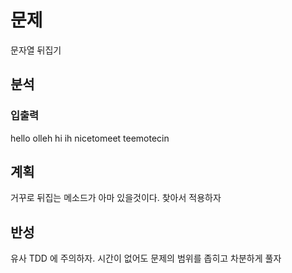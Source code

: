 # 문제
문자열 뒤집기
## 분석
### 입출력
hello olleh
hi ih
nicetomeet teemotecin
## 계획
거꾸로 뒤집는 메소드가 아마 있을것이다.
찾아서 적용하자
## 반성
유사 TDD 에 주의하자.
시간이 없어도 문제의 범위를 좁히고 차분하게 풀자
